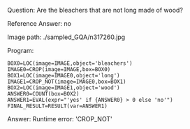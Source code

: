 Question: Are the bleachers that are not long made of wood?

Reference Answer: no

Image path: ./sampled_GQA/n317260.jpg

Program:

```
BOX0=LOC(image=IMAGE,object='bleachers')
IMAGE0=CROP(image=IMAGE,box=BOX0)
BOX1=LOC(image=IMAGE0,object='long')
IMAGE1=CROP_NOT(image=IMAGE0,box=BOX1)
BOX2=LOC(image=IMAGE1,object='wood')
ANSWER0=COUNT(box=BOX2)
ANSWER1=EVAL(expr="'yes' if {ANSWER0} > 0 else 'no'")
FINAL_RESULT=RESULT(var=ANSWER1)
```
Answer: Runtime error: 'CROP_NOT'

